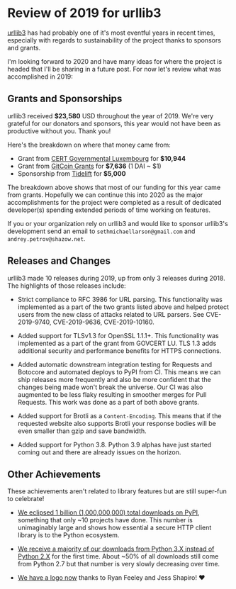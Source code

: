 # Review of 2019 for urllib3

[urllib3](https://github.com/urllib3/urllib3) has had probably one of it's most eventful years in recent times,
especially with regards to sustainability of the project thanks to sponsors and grants.

I'm looking forward to 2020 and have many ideas for where the project is headed that I'll
be sharing in a future post. For now let's review what was accomplished in 2019:

## Grants and Sponsorships

urllib3 received **$23,580** USD throughout the year of 2019.
We're very grateful for our donators and sponsors, this year
would not have been as productive without you. Thank you!

Here's the breakdown on where that money came from:

- Grant from [CERT Governmental Luxembourg](https://www.govcert.lu) for **$10,944**
- Grant from [GitCoin Grants](https://gitcoin.co/grants/65/urllib3) for **$7,636** (1 DAI ~ $1)
- Sponsorship from [Tidelift](https://tidelift.com/lifter/search/pypi/urllib3) for **$5,000**

The breakdown above shows that most of our funding for this year came from grants.
Hopefully we can continue this into 2020 as the major accomplishments for the project
were completed as a result of dedicated developer(s) spending extended periods of time
working on features.

If you or your organization rely on urllib3 and would like to sponsor urllib3's development
send an email to `sethmichaellarson@gmail.com` and `andrey.petrov@shazow.net`. 

## Releases and Changes

urllib3 made 10 releases during 2019, up from only 3 releases during 2018.
The highlights of those releases include:

- Strict compliance to RFC 3986 for URL parsing.
  This functionality was implemented as a part of the two grants
  listed above and helped protect users from the new class of
  attacks related to URL parsers. See CVE-2019-9740, CVE-2019-9636, CVE-2019-10160.

- Added support for TLSv1.3 for OpenSSL 1.1.1+. This functionality was implemented
  as a part of the grant from GOVCERT LU. TLS 1.3 adds additional security and
  performance benefits for HTTPS connections.

- Added automatic downstream integration testing for Requests and Botocore
  and automated deploys to PyPI from CI. This means we can ship releases more frequently
  and also be more confident that the changes being made won't break the universe.
  Our CI was also augmented to be less flaky resulting in smoother merges for Pull Requests.
  This work was done as a part of both above grants.

- Added support for Brotli as a `Content-Encoding`. This means that if the requested website
  also supports Brotli your response bodies will be even smaller than gzip and save bandwidth.

- Added support for Python 3.8. Python 3.9 alphas have just started coming out and there are
  already issues on the horizon.

## Other Achievements

These achievements aren't related to library features but are still super-fun to celebrate!

- [We eclipsed 1 billion (1,000,000,000) total downloads on PyPI](https://twitter.com/sethmlarson/status/1182710786436882435),
  something that only ~10 projects have done. This number is unimaginably large and shows
  how essential a secure HTTP client library is to the Python ecosystem.

- [We receive a majority of our downloads from Python 3.X instead of Python 2.X](https://twitter.com/llanga/status/1204820198894772224)
  for the first time. About ~50% of all downloads still come from Python 2.7 but that number is very slowly decreasing
  over time.

- [We have a logo now](https://github.com/urllib3/urllib3) thanks to Ryan Feeley and Jess Shapiro! ♥
